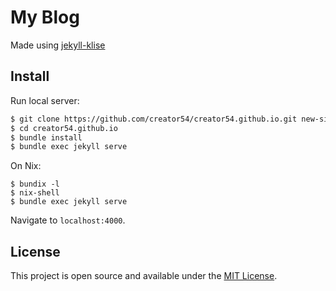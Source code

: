 # My Blog

Made using <a href="https://github.com/piharpi/jekyll-klise" target="_blank"
rel="noopener">jekyll-klise</a>

## Install

Run local server:

```bash
$ git clone https://github.com/creator54/creator54.github.io.git new-site
$ cd creator54.github.io
$ bundle install
$ bundle exec jekyll serve
```

On Nix:

```
$ bundix -l
$ nix-shell
$ bundle exec jekyll serve
```

Navigate to `localhost:4000`.

## License

This project is open source and available under the [MIT License](LICENSE).

